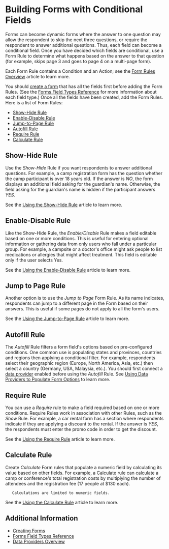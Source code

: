 # Building Forms with Conditional Fields

Forms can become dynamic forms where the answer to one question may allow the respondent to skip the next three questions, or require the respondent to answer additional questions. Thus, each field can become a conditional field. Once you have decided which fields are conditional, use a Form Rule to determine what happens based on the answer to that question (for example, skips page 3 and goes to page 4 on a multi-page form).

Each Form Rule contains a Condition and an Action; see the [Form Rules Overview](../form-rules/form-rules-overview.md) article to learn more.

You should [create a form](./creating-forms.md) that has all the fields first before adding the Form Rules. (See the [Forms Field Types Reference](./forms-field-types-reference.md) for more information about each field type.) Once all the fields have been created, add the Form Rules. Here is a list of Form Rules:

* [Show-Hide Rule](#show-hide-rule)
* [Enable-Disable Rule](#enable-disable-rule)
* [Jump-to-Page Rule](#jump-to-page-rule)
* [Autofill Rule](#autofill-rule)
* [Require Rule](#require-rule)
* [Calculate Rule](#calculate-rule)

## Show-Hide Rule

Use the _Show-Hide_ Rule if you want respondents to answer additional questions. For example, a camp registration form has the question whether the camp participant is over 18 years old. If the answer is _NO_, the form displays an additional field asking for the guardian's name. Otherwise, the field asking for the guardian's name is hidden if the participant answers _YES_.

See the [Using the Show-Hide Rule](./form-rules/using-the-show-hide-rule.md) article to learn more.

## Enable-Disable Rule

Like the Show-Hide Rule, the _Enable/Disable_ Rule makes a field editable based on one or more conditions. This is useful for entering optional information or gathering data from only users who fall under a particular group. For example, a campsite or a doctor's office might ask people to list medications or allergies that might affect treatment. This field is editable only if the user selects Yes.

See the [Using the Enable-Disable Rule](./form-rules/using-the-enable-disable-rule.md) article to learn more.

## Jump to Page Rule

Another option is to use the _Jump to Page_ Form Rule. As its name indicates, respondents can jump to a different page in the Form based on their answers. This is useful if some pages do not apply to all the form's users.

See the [Using the Jump-to-Page Rule](./form-rules/using-the-jump-to-page-rule.md) article to learn more.

## Autofill Rule

The _Autofill_ Rule filters a form field's options based on pre-configured conditions. One common use is populating states and provinces, countries and regions then applying a conditional filter. For example, respondents select their geographic region (Europe, North America, Asia, etc.) then select a country (Germany, USA, Malaysia, etc.). You should first connect a [data provider](../data-providers/data-providers-overview.md) enabled before using the _Autofill_ Rule. See [Using Data Providers to Populate Form Options](../data-providers/using-data-providers-to-populate-form-options.md) to learn more.

## Require Rule

You can use a _Require_ rule to make a field required based on one or more conditions. Require Rules work in association with other Rules, such as the _Show_ Rule. For example, a car rental form has a section where respondents indicate if they are applying a discount to the rental. If the answer is _YES_, the respondents must enter the promo code in order to get the discount.

See the [Using the Require Rule](../form-rules/using-the-require-rule.md) article to learn more.

## Calculate Rule

Create _Calculate_ Form rules that populate a numeric field by calculating its value based on other fields. For example, a Calculate rule can calculate a camp or conference's total registration costs by multiplying the number of attendees and the registration fee (17 people at $130 each).

```important::
   Calculations are limited to numeric fields.
```

See the [Using the Calculate Rule](../form-rules/using-the-calculate-rule.md) article to learn more.

## Additional Information

* [Creating Forms](./creating-forms.md)
* [Forms Field Types Reference](./forms-field-types-reference.md)
* [Data Providers Overview](../data-providers/data-providers-overview.md)
